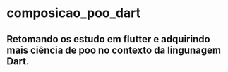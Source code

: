 # composicao_poo_dart

## Retomando os estudo em flutter e adquirindo mais ciência de poo no contexto da lingunagem Dart.
